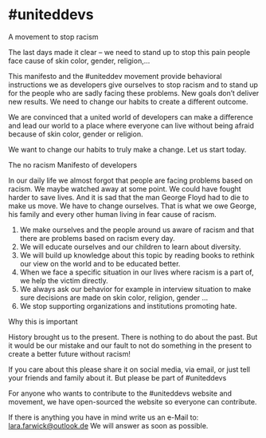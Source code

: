 # #uniteddevs
A movement to stop racism

The last days made it clear – we need to stand up to stop this pain people face cause of skin color, gender, religion,… 

This manifesto and the #uniteddev movement provide behavioral instructions we as developers give ourselves to stop racism and to stand up for the people who are sadly facing these problems. New goals don’t deliver new results. We need to change our habits to create a different outcome. 

We are convinced that a united world of developers can make a difference and lead our world to a place where everyone can live without being afraid because of skin color, gender or religion.

We want to change our habits to truly make a change. Let us start today.

The no racism Manifesto of developers

In our daily life we almost forgot that people are facing problems based on racism. We maybe watched away at some point. We could have fought harder to save lives. And it is sad that the man George Floyd had to die to make us move. We have to change ourselves. That is what we owe George, his family and every other human living in fear cause of racism.

1.	We make ourselves and the people around us aware of racism and that there are problems based on racism every day.
2.	We will educate ourselves and our children to learn about diversity.
3.	We will build up knowledge about this topic by reading books to rethink our view on the world and to be educated better.
4.	When we face a specific situation in our lives where racism is a part of, we help the victim directly.
5.	We always ask our behavior for example in interview situation to make sure decisions are made on skin color, religion, gender …
6.	We stop supporting organizations and institutions promoting hate.

Why this is important

History brought us to the present. There is nothing to do about the past. But it would be our mistake and our fault to not do something in the present to create a better future without racism!

If you care about this please share it on social media, via email, or just tell your friends and family about it. But please be part of #uniteddevs

For anyone who wants to contribute to the #uniteddevs website and movement, we have open-sourced the website so everyone can contribute. 

If there is anything you have in mind write us an e-Mail to: lara.farwick@outlook.de
We will answer as soon as possible.



